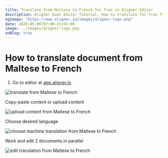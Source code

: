 ```yaml
---
title: Translate from Maltese to French for free in Aligner Editor
description: Aligner Dual Editor Tutorial. How to translate for free from Maltese to French. Aligner is multilingual document management platform. 
ogImage: "https://www.aligner.io/images/aligner-logo.png"
date: 2020-05-06T07:09:21+03:00
image: ../images/aligner-logo.png
onBlog: true
---
```


# How to translate document from Maltese to French

1. Go to editor at [app.aligner.io](https://app.aligner.io "Aligner App web page")

![translate from Maltese to French](../aligner-blank-editor.png "translate from Maltese to French")

Copy-paste content or upload content

![upload content from Maltese to French](../aligner-uploaded-document.png "upload content from Maltese to French")

Choose desired language

![choose machine translation from Maltese to French](../aligner-language-dropdown.png "choose machine translation from Maltese to French")

Work and edit 2 documents in parallel

![edit translation from Maltese to French](../aligner-double-sitded-editor.png "edit translation from Maltese to French")

